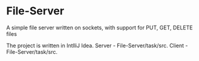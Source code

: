 # File-Server
A simple file server written on sockets, with support for PUT, GET, DELETE files


The project is written in IntlliJ Idea.
Server - File-Server/task/src.
Client - File-Server/task/src.
